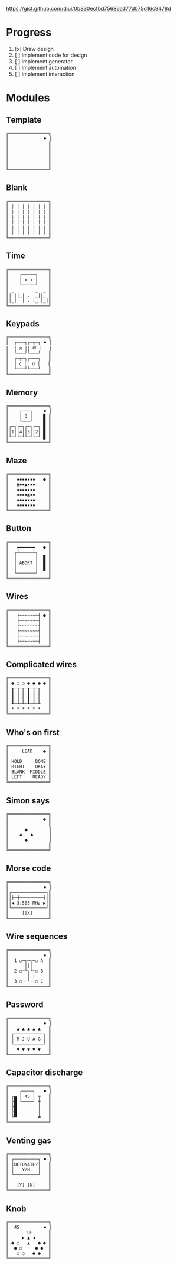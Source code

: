 https://gist.github.com/djui/0b330ecfbd75686a377d075d16c9478d

# Progress

1. [x] Draw design
2. [ ] Implement code for design
3. [ ] Implement generator
4. [ ] Implement automation
5. [ ] Implement interaction

# Modules

## Template

    ╔═══════════════╗
    ║             ⚫︎ ║
    ║               ║
    ║               ║
    ║               ║
    ║               ║
    ║               ║
    ╚═══════════════╝


## Blank

    ╔═══════════════╗
    ║ | | | | | | | ║
    ║ | | | | | | | ║
    ║ | | | | | | | ║
    ║ | | | | | | | ║
    ║ | | | | | | | ║
    ║ | | | | | | | ║
    ╚═══════════════╝


## Time

    ╔═══════════════╗
    ║    ┌─────┐    ║
    ║    │ x x │    ║
    ║    └─────┘    ║
    ║ _        _  _ ║
    ║| ||_| .  _||_ ║
    ║|_|  | . |_ |_|║
    ╚═══════════════╝


## Keypads


    ╔═══════════════╗
    ║  ┌───┐┌─┰─┐ ⚫︎ ║
    ║  │ ℵ ││ 𝛹 │   ║
    ║  └───┘└───┘   ║
    ║  ┌─┰─┐┌───┐   ║
    ║  │ 𝜁 ││ 𝛔 │   ║
    ║  └───┘└───┘   ║
    ╚═══════════════╝


## Memory

    ╔═══════════════╗
    ║    ┌───┐    ⚫︎ ║
    ║    │ 3 │    ▉ ║
    ║    └───┘    ▉ ║
    ║┌─┐┌─┐┌─┐┌─┐ ▉ ║
    ║│1││4││3││2│ ▉ ║
    ║└─┘└─┘└─┘└─┘ ▉ ║
    ╚═══════════════╝


## Maze

    ╔═══════════════╗
    ║   ▪︎▪︎▪︎▪︎▪︎▪︎▪   ● ║
    ║   ▣▪︎▪︎▲▪︎▪︎▪     ║
    ║   ▪︎▪︎▪︎▪︎▪︎▪︎▪     ║
    ║   ▪︎▪︎▪︎▪︎▣▪︎▪     ║
    ║   ▪︎▪︎▪︎▪︎▪︎▪︎▪     ║
    ║   ▪︎▪︎▪︎▪︎▪︎▪︎▪     ║
    ╚═══════════════╝


## Button

    ╔═══════════════╗
    ║   ┯━━━━━┯   ● ║
    ║  ╭┴─────┴╮    ║
    ║  │       │  ▉ ║
    ║  │ ABORT │  ▉ ║
    ║  │       │  ▉ ║
    ║  ╰───────╯    ║
    ╚═══════════════╝


## Wires

    ╔═══════════════╗
    ║   ├~~~~~~~┤ ● ║
    ║   ├~~~~~~~┤   ║
    ║   ├~~~~~~~┤   ║
    ║   ├~~~~~~~┤   ║
    ║   ├~~~~~~~┤   ║
    ║   ├~~~~~~~┤   ║
    ╚═══════════════╝


## Complicated wires

    ╔═══════════════╗
    ║ ● ○ ○ ● ● ● ● ║
    ║ ┰─┰─╥─┰─┰─╥   ║
    ║ ┃ ┃ ║ ┃ ┃ ║   ║
    ║ ┃ ┃ ║ ┃ ┃ ║   ║
    ║ ┸─┸─╨─┸─┸─╨   ║
    ║ * * * * * *   ║
    ╚═══════════════╝


## Who's on first

    ╔═══════════════╗
    ║     LEAD    ● ║
    ║               ║
    ║ HOLD     DONE ║
    ║ RIGHT    OKAY ║
    ║ BLANK  MIDDLE ║
    ║ LEFT    READY ║
    ╚═══════════════╝


## Simon says

    ╔═══════════════╗
    ║             ● ║
    ║               ║
    ║      ⬥        ║
    ║    ⬥   ⬥      ║
    ║      ⬥        ║
    ║               ║
    ╚═══════════════╝


## Morse code

    ╔═══════════════╗
    ║             ⚫︎ ║
    ║┌─────────────┐║
    ║│├─╂─────────┤│║
    ║│◀︎ 3.505 MHz ▶︎│║
    ║└─────────────┘║
    ║     [TX]      ║
    ╚═══════════════╝


## Wire sequences

    ╔═══════════════╗
    ║             ⚫︎ ║
    ║  1 ○─┐─┐─○ A  ║
    ║      │││      ║
    ║  2 ○─└┐└─○ B  ║
    ║       │ │     ║
    ║  3 ○──└──○ C  ║
    ╚═══════════════╝


## Password

    ╔═══════════════╗
    ║             ⚫︎ ║
    ║   ▲ ▲ ▲ ▲ ▲   ║
    ║ ┌───────────┐ ║
    ║ │ M J U A G │ ║
    ║ └───────────┘ ║
    ║   ▼ ▼ ▼ ▼ ▼   ║
    ╚═══════════════╝


## Capacitor discharge

    ╔═══════════════╗
    ║    ┌────┐   ⚫︎ ║
    ║ ┌▄ │ 45 │ ╤   ║
    ║ ├█ └────┘ ╪   ║
    ║ ├█        │   ║
    ║ ├█        │   ║
    ║ └▀        ┷   ║
    ╚═══════════════╝


## Venting gas

    ╔═══════════════╗
    ║ ┌─────────┐ ⚫︎ ║
    ║ │DETONATE?│   ║
    ║ │   Y/N   │   ║
    ║ └─────────┘   ║
    ║               ║
    ║   [Y] [N]     ║
    ╚═══════════════╝


## Knob

    ╔═══════════════╗
    ║  45         ⚫︎ ║
    ║       UP      ║
    ║     ▶ ▲ ◀︎     ║
    ║ ● ○   ▲   ● ● ║
    ║  ● ○     ● ●  ║
    ║   ○ ○   ● ●   ║
    ╚═══════════════╝
